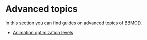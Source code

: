 # Advanced topics
In this section you can find guides on advanced topics of BBMOD.

* [Animation optimization levels](./AnimationOptimizationLevels.html)
